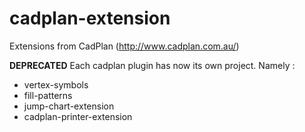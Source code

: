 # cadplan-extension
Extensions from CadPlan (http://www.cadplan.com.au/)

**DEPRECATED** Each cadplan plugin has now its own project. Namely :

- vertex-symbols
- fill-patterns
- jump-chart-extension
- cadplan-printer-extension
